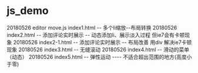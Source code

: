 ﻿# js_demo
20180526 editor move.js  index1.html -- 多个li缩放--布局转换
20180526 index2.html -- 添加评论实时展示  -- 动态添加li、展示淡入过程 但ie7会有卡顿现象
20180526 index2-1.html -- 添加评论实时展示  -- 布局改善 用div 解决ie7卡顿现象
20180526 index3.html  --  无缝滚动
20180526 index4.html  --  滑动的菜单（动态）
20180526 index5.html  --  弹性运动 ----  不适合超出范围的地方(高度小于零)